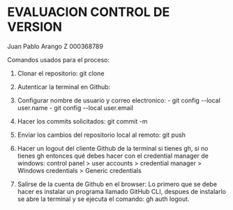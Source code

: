 # EVALUACION CONTROL DE VERSION

Juan Pablo Arango Z
000368789

Comandos usados para el proceso:

1. Clonar el repositorio: git clone
2. Autenticar la terminal en Github: 
3. Configurar nombre de usuario y correo electronico: - git config --local user.name
                                                      - git config --local user.email
                                    
4. Hacer los commits solicitados: git commit -m
5. Enviar los cambios del repositorio local al remoto: git push
6. Hacer un logout del cliente Github de la terminal si tienes gh, si no tienes gh entonces qué debes hacer con el credential manager de windows: control panel > user accounts > credential manager > Windows credentials > Generic credentials
7. Salirse de la cuenta de Github en el browser: Lo primero que se debe hacer es instalar un programa llamado GitHub CLI, despues de instalarlo se abre la terminal y se ejecuta el comando: gh auth logout.
